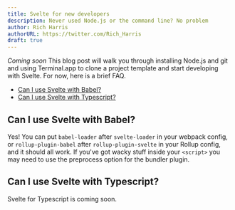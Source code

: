 ```yaml
---
title: Svelte for new developers
description: Never used Node.js or the command line? No problem
author: Rich Harris
authorURL: https://twitter.com/Rich_Harris
draft: true
---
```


*Coming soon* This blog post will walk you through installing Node.js and git and using Terminal.app to clone a project template and start developing with Svelte.  For now, here is a brief FAQ.

- [Can I use Svelte with Babel?](#can-i-use-svelte-with-babel)
- [Can I use Svelte with Typescript?](#can-i-use-svelte-with-typescript)
## Can I use Svelte with Babel?
Yes! You can put `babel-loader` after `svelte-loader` in your webpack config, or `rollup-plugin-babel` after `rollup-plugin-svelte` in your Rollup config, and it should all work. If you've got wacky stuff inside your `<script>` you may need to use the preprocess option for the bundler plugin.
## Can I use Svelte with Typescript?
Svelte for Typescript is coming soon.
